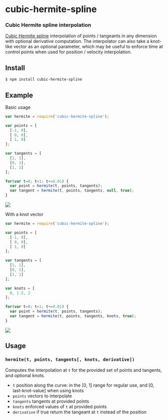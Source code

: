 cubic-hermite-spline
====================
### Cubic Hermite spline interpolation

[Cubic Hermite spline](http://en.wikipedia.org/wiki/Cubic_Hermite_spline) interpolation of points / tangeants in any dimension with optional derivative computation. The interpolator can also take a knot-like vector as an optional parameter, which may be useful to enforce time at control points when used for position / velocity interpolation.


Install
-------

```bash
$ npm install cubic-hermite-spline
```

Example
-------

Basic usage

```javascript
var hermite = require('cubic-hermite-spline');

var points = [
  [-1, 0],
  [ 0, 0],
  [ 1, 0]
];

var tangents = [
  [1, 1],
  [0, 1],
  [1, 1]
];

for(var t=0; t<1; t+=0.01) {
  var point = hermite(t, points, tangents);
  var tangent = hermite(t, points, tangents, null, true);
}
```

<img src="http://i.imgur.com/vqyUHxF.png" />


With a knot vector

```javascript
var hermite = require('cubic-hermite-spline');

var points = [
  [-1, 0],
  [ 0, 0],
  [ 1, 0]
];

var tangents = [
  [1, 1],
  [0, 1],
  [1, 1]
];

var knots = [
  0, 1.5, 2
];

for(var t=0; t<1; t+=0.01) {
  var point = hermite(t, points, tangents);
  var tangent = hermite(t, points, tangents, knots, true);
}
```

<img src="http://i.imgur.com/v5FRZNT.png" />


Usage
-----

### `hermite(t, points, tangents[, knots, derivative])`

Computes the interpolation at `t` for the provided set of points and tangents, and optional knots.

* `t` position along the curve: in the [0, 1] range for regular use, and [0, last-knot-value] when using knots
* `points` vectors to interpolate
* `tangents` tangents at provided points
* `knots` enforced values of `t` at provided points
* `derivative` if true return the tangeant at `t` instead of the position
